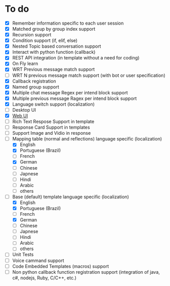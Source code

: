 # To do
- [x] Remember information specific to each user session
- [x] Matched group by group index support
- [x] Recursion support
- [x] Condition support (if, elif, else)
- [x] Nested Topic based conversation support
- [x] Interact with python function (callback)
- [x] REST API integration (in template without a need for coding)
- [x] On Fly learn
- [x] WRT Previous message match support
- [ ] WRT N previous message match support (with bot or user specification)
- [x] Callback registration 
- [x] Named group support 
- [x] Multiple chat message Regex per intend block support 
- [x] Multiple previous message Ragex per intend block support 
- [x] Language switch support (localization)
- [ ] Desktop UI
- [x] [Web UI](https://github.com/OriginalModo/ChatBOT_TRY_COPY/tree/master/Chatbot-master)
- [ ] Rich Text Respose Support in template
- [ ] Response Card Support in templates
- [ ] Support Image and Vidio in response 
- [ ] Mapping table (normal and reflections) language specific (localization)
  - [x] English
  - [x] Portuguese (Brazil)
  - [ ] French
  - [x] German
  - [ ] Chinese
  - [ ] Japnese
  - [ ] Hindi
  - [ ] Arabic
  - [ ] others
- [ ] Base (default) template language specific (localization)
  - [x] English
  - [x] Portuguese (Brazil)
  - [ ] French
  - [x] German
  - [ ] Chinese
  - [ ] Japnese
  - [ ] Hindi
  - [ ] Arabic
  - [ ] others
- [ ] Unit Tests
- [ ] Voice cammand support
- [ ] Code Embedded Templates (macros) support 
- [ ] Non python callback function registration support (integration of java, c#, nodejs, Ruby, C/C++, etc.)

